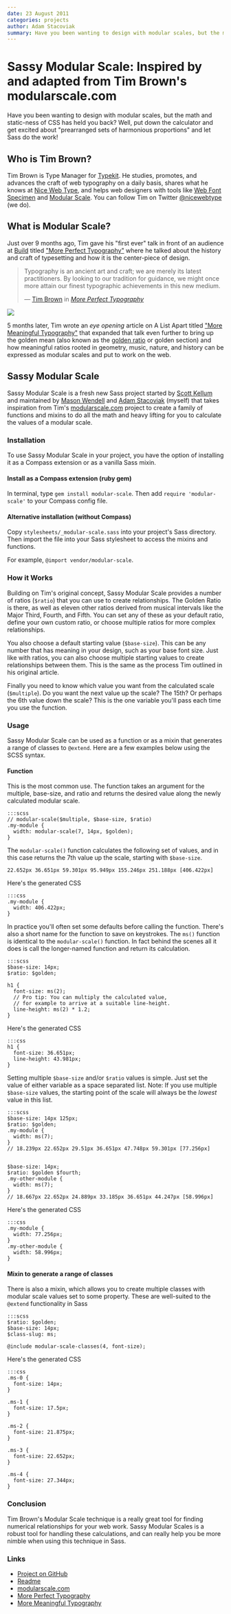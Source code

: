 ```yaml
---
date: 23 August 2011
categories: projects
author: Adam Stacoviak
summary: Have you been wanting to design with modular scales, but the math and static-ness of CSS has held you back? Modular Scale is a Sass mixin that does all the heavy lifting and math for you to calculate the values of the modular scale. So put down the calculator and get excited about "prearranged sets of harmonious proportions" and let Sass do the work!
---
```


# Sassy Modular Scale: Inspired by and adapted from Tim Brown's modularscale.com

Have you been wanting to design with modular scales, but the math and static-ness of CSS has held you back? Well, put down the calculator and get excited about "prearranged sets of harmonious proportions" and let Sass do the work!

## Who is Tim Brown?

Tim Brown is Type Manager for [Typekit](http://typekit.com/). He studies, promotes, and advances the craft of web typography on a daily basis, shares what he knows at [Nice Web Type](http://nicewebtype.com/), and helps web designers with tools like [Web Font Specimen](http://webfontspecimen.com/) and [Modular Scale](http://modularscale.com/). You can follow Tim on Twitter [@nicewebtype](http://twitter.com/nicewebtype) (we do).

## What is Modular Scale?

Just over 9 months ago, Tim gave his "first ever" talk in front of an audience at [Build](http://www.buildconference.com/) titled ["More Perfect Typography"](http://vimeo.com/17079380) where he talked about the history and craft of typesetting and how it is the center-piece of design.

<blockquote cite="http://vimeo.com/17079380">
<p>Typography is an ancient art and craft; we are merely its latest practitioners. By looking to our tradition for guidance, we might once more attain our finest typographic achievements in this new medium.</p>
<footer>— <a href="http://nicewebtype.com/">Tim Brown</a> in <cite><a href="http://vimeo.com/17079380">More Perfect Typography</a></cite></footer>
</blockquote>

<a href="http://nicewebtype.com/fonts/minion-with-myriad-condensed/"><img src="/attachments/nicewebtype-modular-scale-demo.png" class="right" /></a>

5 months later, Tim wrote an *eye opening* article on A List Apart titled ["More Meaningful Typography"](http://www.alistapart.com/articles/more-meaningful-typography/) that expanded that talk even further to bring up the golden mean (also known as the [golden ratio](http://en.wikipedia.org/wiki/Golden_ratio) or golden section) and how meaningful ratios rooted in geometry, music, nature, and history can be expressed as modular scales and put to work on the web.

## Sassy Modular Scale

Sassy Modular Scale is a fresh new Sass project started by [Scott Kellum](http://scottkellum.com/) and maintained by [Mason Wendell](/mason-wendell) and [Adam Stacoviak](/adam-stacoviak) (myself) that takes inspiration from Tim's [modularscale.com](http://modularscale.com/) project to create a family of functions and mixins to do all the math and heavy lifting for you to calculate the values of a modular scale.

### Installation

To use Sassy Modular Scale in your project, you have the option of installing it as a Compass extension or as a vanilla Sass mixin.

#### Install as a Compass extension (ruby gem)

In terminal, type `gem install modular-scale`. Then add `require 'modular-scale'` to your Compass config file.

#### Alternative installation (without Compass)

Copy `stylesheets/_modular-scale.sass` into your project's Sass directory. Then import the file into your Sass stylesheet to access the mixins and functions.

For example, `@import vendor/modular-scale`.

### How it Works

Building on Tim's original concept, Sassy Modular Scale provides a number of ratios (`$ratio`) that you can use to create relationships. The Golden Ratio is there, as well as eleven other ratios derived from musical intervals like the Major Third, Fourth, and Fifth. You can set any of these as your default ratio, define your own custom ratio, or choose multiple ratios for more complex relationships.

You also choose a default starting value (`$base-size`). This can be any number that has meaning in your design, such as your base font size. Just like with ratios, you can also choose multiple starting values to create relationships between them. This is the same as the process Tim outlined in his original article.

Finally you need to know which value you want from the calculated scale (`$multiple`). Do you want the next value up the scale? The 15th? Or perhaps the 6th value down the scale? This is the one variable you'll pass each time you use the function.

### Usage

Sassy Modular Scale can be used as a function or as a mixin that generates a range of classes to `@extend`. Here are a few examples below using the SCSS syntax.

#### Function

This is the most common use. The function takes an argument for the multiple, base-size, and ratio and returns the desired value along the newly calculated modular scale.

    :::scss
    // modular-scale($multiple, $base-size, $ratio)
    .my-module {
      width: modular-scale(7, 14px, $golden);
    }

The `modular-scale()` function calculates the following set of values, and in this case returns the 7th value up the scale, starting with `$base-size`.

    22.652px 36.651px 59.301px 95.949px 155.246px 251.188px [406.422px]

Here's the generated CSS

    :::css
    .my-module {
      width: 406.422px;
    }

In practice you'll often set some defaults before calling the function. There's also a short name for the function to save on keystrokes. The `ms()` function is identical to the `modular-scale()` function. In fact behind the scenes all it does is call the longer-named function and return its calculation.

    :::scss
    $base-size: 14px;
    $ratio: $golden;

    h1 {
      font-size: ms(2);
      // Pro tip: You can multiply the calculated value,
      // for example to arrive at a suitable line-height.
      line-height: ms(2) * 1.2;
    }

Here's the generated CSS

    :::css
    h1 {
      font-size: 36.651px;
      line-height: 43.981px;
    }


Setting multiple `$base-size` and/or `$ratio` values is simple. Just set the value of either variable as a space separated list. Note: If you use multiple `$base-size` values, the starting point of the scale will always be the *lowest* value in this list.

    :::scss
    $base-size: 14px 125px;
    $ratio: $golden;
    .my-module {
      width: ms(7);
    }
    // 18.239px 22.652px 29.51px 36.651px 47.748px 59.301px [77.256px]


    $base-size: 14px;
    $ratio: $golden $fourth;
    .my-other-module {
      width: ms(7);
    }
    // 18.667px 22.652px 24.889px 33.185px 36.651px 44.247px [58.996px]

Here's the generated CSS

    :::css
    .my-module {
      width: 77.256px;
    }
    .my-other-module {
      width: 58.996px;
    }


#### Mixin to generate a range of classes

There is also a mixin, which allows you to create multiple classes with modular scale values set to some property. These are well-suited to the `@extend` functionality in Sass

    :::scss
    $ratio: $golden;
    $base-size: 14px;
    $class-slug: ms;

    @include modular-scale-classes(4, font-size);

Here's the generated CSS

    :::css
    .ms-0 {
      font-size: 14px;
    }

    .ms-1 {
      font-size: 17.5px;
    }

    .ms-2 {
      font-size: 21.875px;
    }

    .ms-3 {
      font-size: 22.652px;
    }

    .ms-4 {
      font-size: 27.344px;
    }


### Conclusion

Tim Brown's Modular Scale technique is a really great tool for finding numerical relationships for your web work. Sassy Modular Scales is a robust tool for handling these calculations, and can really help you be more nimble when using this technique in Sass.

### Links

* [Project on GitHub](https://github.com/scottkellum/modular-scale)
* [Readme](https://github.com/scottkellum/modular-scale/blob/master/readme.mdown)
* [modularscale.com](http://modularscale.com)
* [More Perfect Typography](http://vimeo.com/17079380)
* [More Meaningful Typography](http://www.alistapart.com/articles/more-meaningful-typography/)
